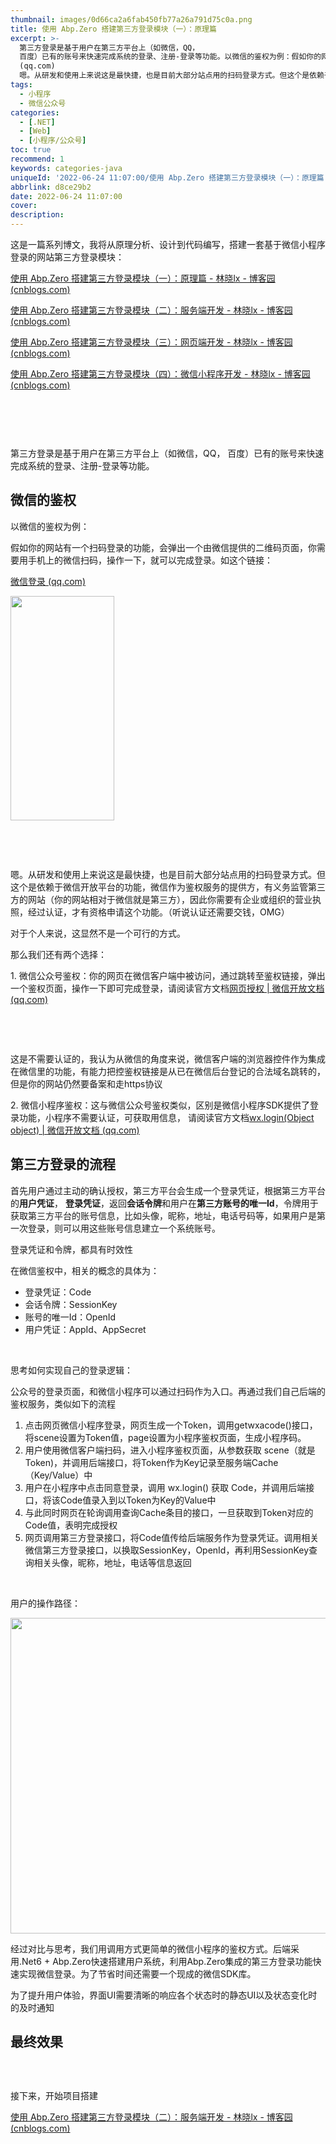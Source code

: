 ```yaml
---
thumbnail: images/0d66ca2a6fab450fb77a26a791d75c0a.png
title: 使用 Abp.Zero 搭建第三方登录模块（一）：原理篇
excerpt: >-
  第三方登录是基于用户在第三方平台上（如微信，QQ，
  百度）已有的账号来快速完成系统的登录、注册-登录等功能。以微信的鉴权为例：假如你的网站有一个扫码登录的功能，会弹出一个由微信提供的二维码页面，你需要用手机上的微信扫码，操作一下，就可以完成登录。如这个链接：微信登录
  (qq.com) 
  嗯。从研发和使用上来说这是最快捷，也是目前大部分站点用的扫码登录方式。但这个是依赖于微信开放平台的功能，微信作为鉴权服务的提供方，有义务监管第三方的网站（你的网站相对于微信就是第三方），因此你需要有企业或组织的营业执照，经过
tags:
  - 小程序
  - 微信公众号
categories:
  - [.NET]
  - [Web]
  - [小程序/公众号]
toc: true
recommend: 1
keywords: categories-java
uniqueId: '2022-06-24 11:07:00/使用 Abp.Zero 搭建第三方登录模块（一）：原理篇.html'
abbrlink: d8ce29b2
date: 2022-06-24 11:07:00
cover:
description:
---
```

<p><span data-cke-copybin-start="1"><span data-cke-copybin-start="1">这是一篇系列博文，我将从原理分析、设计到代码编写，搭建一套基于微信小程序登录的网站第三方登录模块：</span></span></p><p><span data-cke-copybin-start="1"><span data-cke-copybin-start="1"><a href="https://www.cnblogs.com/jevonsflash/p/16408081.html">使用 Abp.Zero 搭建第三方登录模块（一）：原理篇 - 林晓lx - 博客园 (cnblogs.com)</a></span></span></p><p><span data-cke-copybin-start="1"><span data-cke-copybin-start="1"><a href="https://www.cnblogs.com/jevonsflash/p/16408071.html">使用 Abp.Zero 搭建第三方登录模块（二）：服务端开发 - 林晓lx - 博客园 (cnblogs.com)</a></span></span></p><p><span data-cke-copybin-start="1"><span data-cke-copybin-start="1"><a href="https://www.cnblogs.com/jevonsflash/p/16494824.html">使用 Abp.Zero 搭建第三方登录模块（三）：网页端开发 - 林晓lx - 博客园 (cnblogs.com)</a></span></span></p><p><span data-cke-copybin-start="1"><span data-cke-copybin-start="1"><a href="https://www.cnblogs.com/jevonsflash/p/16494848.html">使用 Abp.Zero 搭建第三方登录模块（四）：微信小程序开发 - 林晓lx - 博客园 (cnblogs.com)</a>​</span></span></p><p><span><img alt="" loading="lazy" src="644861-20220719171324586-1554700978.png"/></span></p><p> </p><p> </p><p><span id="cke_bm_886S">第三方登录是基于用户在第三方平台上（如微信，QQ， 百度）已有的账号来快速完成系统的登录、注册-登录等功能。</span></p><h2>微信的鉴权</h2><p>以微信的鉴权为例：</p><p>假如你的网站有一个扫码登录的功能，会弹出一个由微信提供的二维码页面，你需要用手机上的微信扫码，操作一下，就可以完成登录。如这个链接：</p><p><span class="cke_widget_wrapper cke_widget_inline cke_widget_csdnlink cke_widget_selected" data-cke-display-name="a" data-cke-filter="off" data-cke-widget-id="7" data-cke-widget-wrapper="1"><a class="cke_widget_editable cke_widget_element" data-cke-enter-mode="2" data-cke-saved-href="https://open.weixin.qq.com/connect/qrconnect?appid=wxbdc5610cc59c1631&amp;redirect_uri=https%3A%2F%2Fpassport.yhd.com%2Fwechat%2Fcallback.do&amp;response_type=code&amp;scope=snsapi_login&amp;state=72030e82406805350b520d8380792ec6#wechat_redirect" data-cke-widget-data="%7B%22url%22%3A%22https%3A%2F%2Fopen.weixin.qq.com%2Fconnect%2Fqrconnect%3Fappid%3Dwxbdc5610cc59c1631%26redirect_uri%3Dhttps%253A%252F%252Fpassport.yhd.com%252Fwechat%252Fcallback.do%26response_type%3Dcode%26scope%3Dsnsapi_login%26state%3D72030e82406805350b520d8380792ec6%23wechat_redirect%22%2C%22text%22%3A%22%E5%BE%AE%E4%BF%A1%E7%99%BB%E5%BD%95%20(qq.com)%22%2C%22desc%22%3A%22%22%2C%22icon%22%3A%22https%3A%2F%2Fcsdnimg.cn%2Frelease%2Fblog_editor_html%2Frelease2.1.4%2Fckeditor%2Fplugins%2FCsdnLink%2Ficons%2Ficon-default.png%3Ft%3DM5H6%22%2C%22isCard%22%3Afalse%2C%22hasResquest%22%3Atrue%2C%22iconDefault%22%3A%22https%3A%2F%2Fcsdnimg.cn%2Frelease%2Fblog_editor_html%2Frelease2.1.4%2Fckeditor%2Fplugins%2FCsdnLink%2Ficons%2Ficon-default.png%3Ft%3DM5H6%22%2C%22id%22%3A%22AbmcrM-1656039946584%22%2C%22classes%22%3Anull%7D" data-cke-widget-editable="text" data-cke-widget-keep-attr="0" data-cke-widget-upcasted="1" data-link-icon="https://csdnimg.cn/release/blog_editor_html/release2.1.4/ckeditor/plugins/CsdnLink/icons/icon-default.png?t=M5H6" data-link-title="微信登录 (qq.com)" data-widget="csdnlink" href="https://open.weixin.qq.com/connect/qrconnect?appid=wxbdc5610cc59c1631&amp;redirect_uri=https%3A%2F%2Fpassport.yhd.com%2Fwechat%2Fcallback.do&amp;response_type=code&amp;scope=snsapi_login&amp;state=72030e82406805350b520d8380792ec6#wechat_redirect" title="微信登录 (qq.com)">微信登录 (qq.com)</a></span></p><p><span class="cke_widget_wrapper cke_widget_inline cke_widget_image cke_image_nocaption cke_widget_selected" data-cke-display-name="图像" data-cke-filter="off" data-cke-widget-id="6" data-cke-widget-wrapper="1"><img alt="" class="cke_widget_element" data-cke-saved-src="https://img-blog.csdnimg.cn/93337c1c8c9b43598fabaad30fd1a52f.jpeg" data-cke-widget-data="%7B%22hasCaption%22%3Afalse%2C%22src%22%3A%22https%3A%2F%2Fimg-blog.csdnimg.cn%2F93337c1c8c9b43598fabaad30fd1a52f.jpeg%22%2C%22alt%22%3A%22%22%2C%22width%22%3A%22166%22%2C%22height%22%3A%22359%22%2C%22lock%22%3Atrue%2C%22align%22%3A%22none%22%2C%22classes%22%3Anull%7D" data-cke-widget-keep-attr="0" data-cke-widget-upcasted="1" data-widget="image" height="359" src="93337c1c8c9b43598fabaad30fd1a52f.jpeg" width="166"/></span></p><p> </p><p> </p><p>嗯。从研发和使用上来说这是最快捷，也是目前大部分站点用的扫码登录方式。但这个是依赖于微信开放平台的功能，微信作为鉴权服务的提供方，有义务监管第三方的网站（你的网站相对于微信就是第三方），因此你需要有企业或组织的营业执照，经过认证，才有资格申请这个功能。（听说认证还需要交钱，OMG）</p><p>对于个人来说，这显然不是一个可行的方式。</p><p>那么我们还有两个选择：</p><p>1. 微信公众号鉴权：你的网页在微信客户端中被访问，通过跳转至鉴权链接，弹出一个鉴权页面，操作一下即可完成登录，请阅读官方文档<span class="cke_widget_wrapper cke_widget_inline cke_widget_csdnlink cke_widget_selected" data-cke-display-name="a" data-cke-filter="off" data-cke-widget-id="4" data-cke-widget-wrapper="1"><a class="cke_widget_editable cke_widget_element" data-cke-enter-mode="2" data-cke-saved-href="https://developers.weixin.qq.com/doc/offiaccount/OA_Web_Apps/Wechat_webpage_authorization.html" data-cke-widget-data="%7B%22url%22%3A%22https%3A%2F%2Fdevelopers.weixin.qq.com%2Fdoc%2Foffiaccount%2FOA_Web_Apps%2FWechat_webpage_authorization.html%22%2C%22text%22%3A%22%E7%BD%91%E9%A1%B5%E6%8E%88%E6%9D%83%20%7C%20%E5%BE%AE%E4%BF%A1%E5%BC%80%E6%94%BE%E6%96%87%E6%A1%A3%20(qq.com)%22%2C%22desc%22%3A%22%22%2C%22icon%22%3A%22https%3A%2F%2Fcsdnimg.cn%2Frelease%2Fblog_editor_html%2Frelease2.1.4%2Fckeditor%2Fplugins%2FCsdnLink%2Ficons%2Ficon-default.png%3Ft%3DM5H6%22%2C%22isCard%22%3Afalse%2C%22hasResquest%22%3Atrue%2C%22iconDefault%22%3A%22https%3A%2F%2Fcsdnimg.cn%2Frelease%2Fblog_editor_html%2Frelease2.1.4%2Fckeditor%2Fplugins%2FCsdnLink%2Ficons%2Ficon-default.png%3Ft%3DM5H6%22%2C%22id%22%3A%22IOwxoO-1656039946582%22%2C%22classes%22%3Anull%7D" data-cke-widget-editable="text" data-cke-widget-keep-attr="0" data-cke-widget-upcasted="1" data-link-icon="https://csdnimg.cn/release/blog_editor_html/release2.1.4/ckeditor/plugins/CsdnLink/icons/icon-default.png?t=M5H6" data-link-title="网页授权 | 微信开放文档 (qq.com)" data-widget="csdnlink" href="https://developers.weixin.qq.com/doc/offiaccount/OA_Web_Apps/Wechat_webpage_authorization.html" title="网页授权 | 微信开放文档 (qq.com)">网页授权 | 微信开放文档 (qq.com)</a></span></p><div class="cke_widget_wrapper cke_widget_block cke_widget_image cke_image_nocaption cke_widget_selected" data-cke-display-name="图像" data-cke-filter="off" data-cke-widget-id="3" data-cke-widget-wrapper="1">
<p class="img-center cke_widget_element" data-cke-widget-data="%7B%22hasCaption%22%3Afalse%2C%22src%22%3A%22https%3A%2F%2Fimg-blog.csdnimg.cn%2Fimg_convert%2F95dc7f90c14b233d60e50a648433d417.png%22%2C%22alt%22%3A%22%22%2C%22width%22%3A%22%22%2C%22height%22%3A%22%22%2C%22lock%22%3Atrue%2C%22align%22%3A%22center%22%2C%22classes%22%3Anull%7D" data-cke-widget-keep-attr="0" data-cke-widget-upcasted="1" data-widget="image"><span class="cke_image_resizer_wrapper"><img alt="" data-cke-saved-src="https://img-blog.csdnimg.cn/img_convert/95dc7f90c14b233d60e50a648433d417.png" src="95dc7f90c14b233d60e50a648433d417.png"/><span class="cke_image_resizer" title="点击并拖拽以改变尺寸">​</span></span></p>
</div><p> </p><p>这是不需要认证的，我认为从微信的角度来说，微信客户端的浏览器控件作为集成在微信里的功能，有能力把控鉴权链接是从已在微信后台登记的合法域名跳转的，但是你的网站仍然要备案和走https协议</p><p>2. 微信小程序鉴权：这与微信公众号鉴权类似，区别是微信小程序SDK提供了登录功能，小程序不需要认证，可获取用信息， 请阅读官方文档<span class="cke_widget_wrapper cke_widget_inline cke_widget_csdnlink cke_widget_selected" data-cke-display-name="a" data-cke-filter="off" data-cke-widget-id="2" data-cke-widget-wrapper="1"><a class="cke_widget_editable cke_widget_element" data-cke-enter-mode="2" data-cke-saved-href="https://developers.weixin.qq.com/miniprogram/dev/api/open-api/login/wx.login.html" data-cke-widget-data="%7B%22url%22%3A%22https%3A%2F%2Fdevelopers.weixin.qq.com%2Fminiprogram%2Fdev%2Fapi%2Fopen-api%2Flogin%2Fwx.login.html%22%2C%22text%22%3A%22wx.login(Object%20object)%20%7C%20%E5%BE%AE%E4%BF%A1%E5%BC%80%E6%94%BE%E6%96%87%E6%A1%A3%20(qq.com)%22%2C%22desc%22%3A%22%22%2C%22icon%22%3A%22https%3A%2F%2Fcsdnimg.cn%2Frelease%2Fblog_editor_html%2Frelease2.1.4%2Fckeditor%2Fplugins%2FCsdnLink%2Ficons%2Ficon-default.png%3Ft%3DM5H6%22%2C%22isCard%22%3Afalse%2C%22hasResquest%22%3Atrue%2C%22iconDefault%22%3A%22https%3A%2F%2Fcsdnimg.cn%2Frelease%2Fblog_editor_html%2Frelease2.1.4%2Fckeditor%2Fplugins%2FCsdnLink%2Ficons%2Ficon-default.png%3Ft%3DM5H6%22%2C%22id%22%3A%22bcQXUG-1656039946581%22%2C%22classes%22%3Anull%7D" data-cke-widget-editable="text" data-cke-widget-keep-attr="0" data-cke-widget-upcasted="1" data-link-icon="https://csdnimg.cn/release/blog_editor_html/release2.1.4/ckeditor/plugins/CsdnLink/icons/icon-default.png?t=M5H6" data-link-title="wx.login(Object object) | 微信开放文档 (qq.com)" data-widget="csdnlink" href="https://developers.weixin.qq.com/miniprogram/dev/api/open-api/login/wx.login.html" title="wx.login(Object object) | 微信开放文档 (qq.com)">wx.login(Object object) | 微信开放文档 (qq.com)</a></span></p><h2>第三方登录的流程</h2><p>首先用户通过主动的确认授权，第三方平台会生成一个登录凭证，根据第三方平台的<strong>用户凭证</strong>， <strong>登录凭证</strong>，返回<strong>会话令牌</strong>和用户在<strong>第三方账号的唯一Id</strong>，令牌用于获取第三方平台的账号信息，比如头像，昵称，地址，电话号码等，如果用户是第一次登录，则可以用这些账号信息建立一个系统账号。</p><p>登录凭证和令牌，都具有时效性</p><p>在微信鉴权中，相关的概念的具体为：</p><ul>
<li>登录凭证：Code</li>
<li>会话令牌：SessionKey</li>
<li>账号的唯一Id：OpenId</li>
<li>用户凭证：AppId、AppSecret</li>
</ul><p> </p><p>思考如何实现自己的登录逻辑：</p><p>公众号的登录页面，和微信小程序可以通过扫码作为入口。再通过我们自己后端的鉴权服务，类似如下的流程</p><ol>
<li>点击网页微信小程序登录，网页生成一个Token，调用getwxacode()接口，将scene设置为Token值，page设置为小程序鉴权页面，生成小程序码。</li>
<li>用户使用微信客户端扫码，进入小程序鉴权页面，从参数获取 scene（就是 Token)，并调用后端接口，将Token作为Key记录至服务端Cache（Key/Value）中</li>
<li>用户在小程序中点击同意登录，调用 wx.login() 获取 Code，并调用后端接口，将该Code值录入到以Token为Key的Value中</li>
<li>与此同时网页在轮询调用查询Cache条目的接口，一旦获取到Token对应的Code值，表明完成授权</li>
<li>网页调用第三方登录接口，将Code值传给后端服务作为登录凭证。调用相关微信第三方登录接口，以换取SessionKey，OpenId，再利用SessionKey查询相关头像，昵称，地址，电话等信息返回</li>
</ol><p> </p><p>用户的操作路径：</p><p><span class="cke_widget_wrapper cke_widget_inline cke_widget_image cke_image_nocaption cke_widget_selected" data-cke-display-name="图像" data-cke-filter="off" data-cke-widget-id="1" data-cke-widget-wrapper="1"><img alt="" class="cke_widget_element" data-cke-saved-src="https://img-blog.csdnimg.cn/e5ef66e3b520494182060903bd8e3689.png" data-cke-widget-data="%7B%22hasCaption%22%3Afalse%2C%22src%22%3A%22https%3A%2F%2Fimg-blog.csdnimg.cn%2Fe5ef66e3b520494182060903bd8e3689.png%22%2C%22alt%22%3A%22%22%2C%22width%22%3A%221200%22%2C%22height%22%3A%22505%22%2C%22lock%22%3Atrue%2C%22align%22%3A%22none%22%2C%22classes%22%3Anull%7D" data-cke-widget-keep-attr="0" data-cke-widget-upcasted="1" data-widget="image" height="505" src="e5ef66e3b520494182060903bd8e3689.png" width="1200"/></span></p><p>经过对比与思考，我们用调用方式更简单的微信小程序的鉴权方式。后端采用.Net6 + Abp.Zero快速搭建用户系统，利用Abp.Zero集成的第三方登录功能快速实现微信登录。为了节省时间还需要一个现成的微信SDK库。</p><p><span data-cke-copybin-start="1"><span data-cke-copybin-start="1">​</span></span><span id="cke_bm_468S">为了提升用户体验，界面UI需要清晰的响应各个状态时的静态UI以及状态变化时的及时通知</span></p><h2>最终效果</h2><p><span class="cke_widget_wrapper cke_widget_inline cke_widget_image cke_image_nocaption cke_widget_selected" data-cke-display-name="图像" data-cke-filter="off" data-cke-widget-id="1" data-cke-widget-wrapper="1"><img alt="" class="cke_widget_element" data-cke-saved-src="https://img-blog.csdnimg.cn/3bf47b3e8f484a64b833a4ebd0312ca9.gif" data-cke-widget-data="%7B%22hasCaption%22%3Afalse%2C%22src%22%3A%22https%3A%2F%2Fimg-blog.csdnimg.cn%2F3bf47b3e8f484a64b833a4ebd0312ca9.gif%22%2C%22alt%22%3A%22%22%2C%22width%22%3A%22%22%2C%22height%22%3A%22%22%2C%22lock%22%3Atrue%2C%22align%22%3A%22none%22%2C%22classes%22%3Anull%7D" data-cke-widget-keep-attr="0" data-cke-widget-upcasted="1" data-widget="image" src="3bf47b3e8f484a64b833a4ebd0312ca9.gif"/></span></p><p><span data-cke-copybin-start="1"><span data-cke-copybin-end="1"> </span></span></p><p>接下来，开始项目搭建</p><p><a href="https://www.cnblogs.com/jevonsflash/p/16408071.html">使用 Abp.Zero 搭建第三方登录模块（二）：服务端开发 - 林晓lx - 博客园 (cnblogs.com)</a></p>